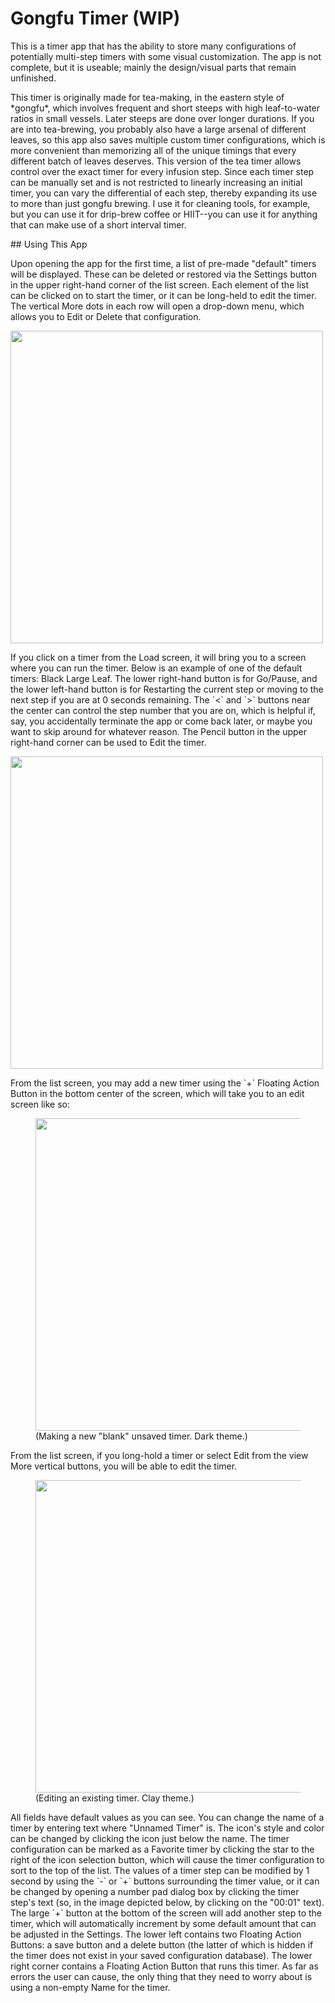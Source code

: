# Gongfu Timer (WIP)
<p>This is a timer app that has the ability to store many configurations of potentially multi-step timers with some visual customization. The app is not complete, but it is useable; mainly the design/visual parts that remain unfinished.</p>
<p>This timer is originally made for tea-making, in the eastern style of *gongfu*, which involves frequent and short steeps with high leaf-to-water ratios in small vessels. Later steeps are done over longer durations. If you are into tea-brewing, you probably also have a large arsenal of different leaves, so this app also saves multiple custom timer configurations, which is more convenient than memorizing all of the unique timings that every different batch of leaves deserves. This version of the tea timer allows control over the exact timer for every infusion step. Since each timer step can be manually set and is not restricted to linearly increasing an initial timer, you can vary the differential of each step, thereby expanding its use to more than just gongfu brewing. I use it for cleaning tools, for example, but you can use it for drip-brew coffee or HIIT--you can use it for anything that can make use of a short interval timer.</p>
## Using This App
<p>Upon opening the app for the first time, a list of pre-made "default" timers will be displayed. These can be deleted or restored via the Settings button in the upper right-hand corner of the list screen. Each element of the list can be clicked on to start the timer, or it can be long-held to edit the timer. The vertical More dots in each row will open a drop-down menu, which allows you to Edit or Delete that configuration.</p>

<img src="https://github.com/raechiang/Personal/blob/master/2019-06/GongfuTimer/Screenshots/ss00_load.png" width="500">

<p>If you click on a timer from the Load screen, it will bring you to a screen where you can run the timer. Below is an example of one of the default timers: Black Large Leaf. The lower right-hand button is for Go/Pause, and the lower left-hand button is for Restarting the current step or moving to the next step if you are at 0 seconds remaining. The `<` and `>` buttons near the center can control the step number that you are on, which is helpful if, say, you accidentally terminate the app or come back later, or maybe you want to skip around for whatever reason. The Pencil button in the upper right-hand corner can be used to Edit the timer.</p>

<img src="https://github.com/raechiang/Personal/blob/master/2019-06/GongfuTimer/Screenshots/ss09_run_timer.png" width="500">

<p>From the list screen, you may add a new timer using the `+` Floating Action Button in the bottom center of the screen, which will take you to an edit screen like so:</p>

<figure>
  <img src="https://github.com/raechiang/Personal/blob/master/2019-06/GongfuTimer/Screenshots/ss02_save_new.png" width="500">
  <figcaption>(Making a new "blank" unsaved timer. Dark theme.)</figcaption>
</figure>

<p>From the list screen, if you long-hold a timer or select Edit from the view More vertical buttons, you will be able to edit the timer.</p>

<figure>
  <img src="https://github.com/raechiang/Personal/blob/master/2019-06/GongfuTimer/Screenshots/ss01_save_existing.png" width="500">
  <figcaption>(Editing an existing timer. Clay theme.)</figcaption>
</figure>

<p>All fields have default values as you can see. You can change the name of a timer by entering text where "Unnamed Timer" is. The icon's style and color can be changed by clicking the icon just below the name. The timer configuration can be marked as a Favorite timer by clicking the star to the right of the icon selection button, which will cause the timer configuration to sort to the top of the list. The values of a timer step can be modified by 1 second by using the `-` or `+` buttons surrounding the timer value, or it can be changed by opening a number pad dialog box by clicking the timer step's text (so, in the image depicted below, by clicking on the "00:01" text). The large `+` button at the bottom of the screen will add another step to the timer, which will automatically increment by some default amount that can be adjusted in the Settings. The lower left contains two Floating Action Buttons: a save button and a delete button (the latter of which is hidden if the timer does not exist in your saved configuration database). The lower right corner contains a Floating Action Button that runs this timer. As far as errors the user can cause, the only thing that they need to worry about is using a non-empty Name for the timer.</p>

